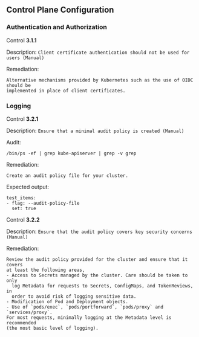 
## Control Plane Configuration
### Authentication and Authorization
Control **3.1.1**

Description: `Client certificate authentication should not be used for users (Manual)`

Remediation:
```
Alternative mechanisms provided by Kubernetes such as the use of OIDC should be
implemented in place of client certificates.
```

### Logging
Control **3.2.1**

Description: `Ensure that a minimal audit policy is created (Manual)`

Audit:
```
/bin/ps -ef | grep kube-apiserver | grep -v grep
```

Remediation:
```
Create an audit policy file for your cluster.
```

Expected output:
```
test_items:
- flag: --audit-policy-file
  set: true
```

Control **3.2.2**

Description: `Ensure that the audit policy covers key security concerns (Manual)`

Remediation:
```
Review the audit policy provided for the cluster and ensure that it covers
at least the following areas,
- Access to Secrets managed by the cluster. Care should be taken to only
  log Metadata for requests to Secrets, ConfigMaps, and TokenReviews, in
  order to avoid risk of logging sensitive data.
- Modification of Pod and Deployment objects.
- Use of `pods/exec`, `pods/portforward`, `pods/proxy` and `services/proxy`.
For most requests, minimally logging at the Metadata level is recommended
(the most basic level of logging).
```

